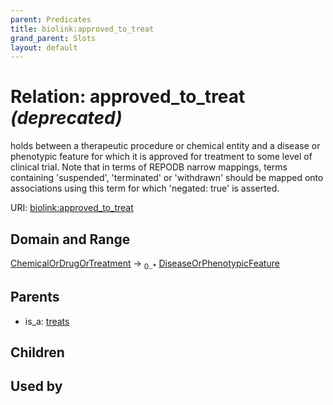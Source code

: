 ```yaml
---
parent: Predicates
title: biolink:approved_to_treat
grand_parent: Slots
layout: default
---
```


# Relation: approved_to_treat _(deprecated)_


holds between a therapeutic procedure or chemical entity and a disease or phenotypic feature for which it is approved for treatment to some level of clinical trial. Note that in terms of REPODB narrow mappings, terms containing 'suspended', 'terminated' or 'withdrawn' should be mapped onto associations using this term for which 'negated: true' is asserted.

URI: [biolink:approved_to_treat](https://w3id.org/biolink/vocab/approved_to_treat)

## Domain and Range

[ChemicalOrDrugOrTreatment](ChemicalOrDrugOrTreatment.md) ->  <sub>0..\*</sub> [DiseaseOrPhenotypicFeature](DiseaseOrPhenotypicFeature.md)

## Parents

 *  is_a: [treats](treats.md)

## Children


## Used by


